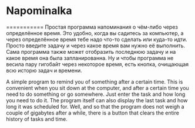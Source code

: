 # Napominalka
===========
Простая программа напоминания о чём-либо через определённое время. Это удобно, когда вы садитесь за компьютер, а через определённое время тебе надо что-то сделать или куда-то идти. Просто введите задачу и через какое время вам нужно её выполнить.
Сама программа также может отобразить последнюю задачу и на какое время она была запланированна. Ну и чтобы программа не весила пару гигобайт через некоторое время, есть кнопка, очищающая всю исторю задач и времени.

A simple program to remind you of something after a certain time. This is convenient when you sit down at the computer, and after a certain time you need to do something or go somewhere. Just enter the task and how long you need to do it. The program itself can also display the last task and how long it was scheduled for. Well, and so that the program does not weigh a couple of gigabytes after a while, there is a button that clears the entire history of tasks and time.
